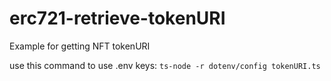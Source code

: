 # erc721-retrieve-tokenURI
Example for getting NFT tokenURI

use this command to use .env keys:
`
ts-node -r dotenv/config tokenURI.ts
`